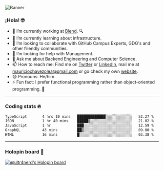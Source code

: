 ![Banner](banner.gif)
### ¡Hola! 🤓

- 🔭 I’m currently working at [Blend](https://blend.com/). 🔍
- 🌱 I’m currently learning about infrastructure.
- 👯 I’m looking to collaborate with GitHub Campus Experts, GDG's and other friendly communities.
- 🤔 I’m looking for help with Management.
- 💬 Ask me about Backend Engineering and Computer Science.
- 📫 How to reach me: Find me on [Twitter](https://twitter.com/ultr4nerd) or [LinkedIn](https://www.linkedin.com/in/ultr4nerd), mail me at [mauriciochavezolea@gmail.com](mailto:mauriciochavezolea@gmail.com) or go check my own [website](https://mauriciochavez.dev).
- 😄 Pronouns: He/him. 
- ⚡ Fun fact: I prefer functional programming rather than object-oriented programming. 🤭
---

### Coding stats 🔥

<!--START_SECTION:waka-->

```txt
TypeScript       4 hrs 10 mins   █████████████░░░░░░░░░░░░   52.27 %
JSON             1 hr 40 mins    █████▒░░░░░░░░░░░░░░░░░░░   21.02 %
JavaScript       1 hr            ███░░░░░░░░░░░░░░░░░░░░░░   12.59 %
GraphQL          43 mins         ██▒░░░░░░░░░░░░░░░░░░░░░░   09.00 %
HTML             16 mins         █░░░░░░░░░░░░░░░░░░░░░░░░   03.38 %
```

<!--END_SECTION:waka-->

---

### Holopin board 🦖

[![@ultr4nerd's Holopin board](https://holopin.me/ultr4nerd)](https://holopin.io/@ultr4nerd)
